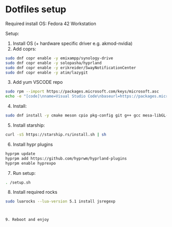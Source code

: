 
# Dotfiles setup

Required install OS: Fedora 42 Workstation

Setup:
1. Install OS (+ hardware specific driver e.g. akmod-nvidia)
2. Add coprs:

```bash
sudo dnf copr enable -y emixampp/synology-drive 
sudo dnf copr enable -y solopasha/hyprland
sudo dnf copr enable -y erikreider/SwayNotificationCenter
sudo dnf copr enable -y atim/lazygit
```

3. Add yum VSCODE repo

```bash
sudo rpm --import https://packages.microsoft.com/keys/microsoft.asc
echo -e "[code]\nname=Visual Studio Code\nbaseurl=https://packages.microsoft.com/yumrepos/vscode\nenabled=1\nautorefresh=1\ntype=rpm-md\ngpgcheck=1\ngpgkey=https://packages.microsoft.com/keys/microsoft.asc" | sudo tee /etc/yum.repos.d/vscode.repo > /dev/null
```


4. Install:

```bash
sudo dnf install -y cmake meson cpio pkg-config git g++ gcc mesa-libGL-devel aquamarine-devel hyprlang-devel hyprcursor-devel hyprland-devel chafa stow hyprland hypridle hyprcursor hyprlock hyprpaper waybar nvim ranger luarocks lua5.1 blueman blueman-applet pavucontrol zsh rofi-wayland zoxide synology-drive-noextra code readline-devel sqlite-devel tk-devel libffi-devel openssl-devel zlib-devel pamixer SwayNotificationCenter libappindicator nm-applet fd go ruby gem composer php julia lazygit
```

5. Install starship:
   
```bash
curl -sS https://starship.rs/install.sh | sh
```

6. Install hypr plugins

```bash
hyprpm update
hyprpm add https://github.com/hyprwm/hyprland-plugins
hyprpm enable hyprexpo
```


7. Run setup:

```bash
. /setup.sh
```

8. Install required rocks

```sh
sudo luarocks --lua-version 5.1 install jsregexp
```
```


9. Reboot and enjoy
